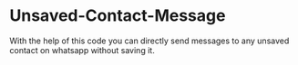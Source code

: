 # Unsaved-Contact-Message
With the help of this code you can directly send messages to any unsaved contact on whatsapp without saving it.
